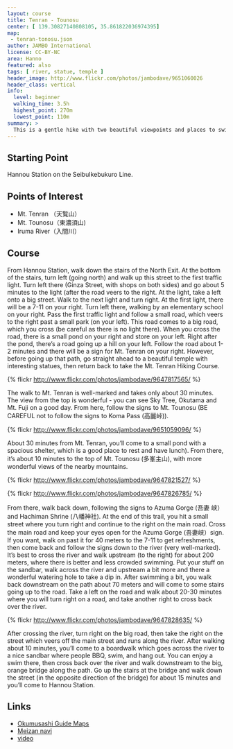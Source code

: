 ```yaml
---
layout: course
title: Tenran - Tounosu
center: [ 139.30827140808105, 35.861822036974395]
map: 
 - tenran-tonosu.json
author: JAMBO International
license: CC-BY-NC
area: Hanno
featured: also
tags: [ river, statue, temple ]
header_image: http://www.flickr.com/photos/jambodave/9651060026
header_class: vertical
info:
  level: beginner
  walking_time: 3.5h
  highest_point: 270m
  lowest_point: 110m
summary: >
  This is a gentle hike with two beautiful viewpoints and places to swim in a clean river. Definitely good for beginner hikers. Best in hot summer: the river is very refreshing.
---
```


## Starting Point ##

Hannou Station on the SeibuIkebukuro Line.

## Points of Interest ##

 - Mt. Tenran （天覧山）
 - Mt. Tounosu（東濃須山)
 - Iruma River（入間川）

## Course ##

From Hannou Station, walk down the stairs of the North Exit.  At the bottom of the stairs, turn left (going north) and walk up this street to the first traffic light.  Turn left there (Ginza Street, with shops on both sides) and go about 5 minutes to the light (after the road veers to the right.  At the light, take a left onto a big street.  Walk to the next light and turn right.  At the first light, there will be a 7-11 on your right.  Turn left there, walking by an elementary school on your right.  Pass the first traffic light and follow a small road, which veers to the right past a small park (on your left).  This road comes to a big road, which you cross (be careful as there is no light there).  When you cross the road, there is a small pond on your right and store on your left.  Right after the pond, there’s a road going up a hill on your left. Follow the road about 1-2 minutes and there will be a sign for Mt. Tenran on your right.  However, before going up that path, go straight ahead to a beautiful temple with interesting statues, then return back to take the Mt. Tenran Hiking Course.

{% flickr http://www.flickr.com/photos/jambodave/9647817565/ %}

The walk to Mt. Tenran is well-marked and takes only about 30 minutes.  The view from the top is wonderful - you can see Sky Tree,  Okutama and Mt. Fuji on a good day.  From here, follow the signs to Mt. Tounosu (BE CAREFUL not to follow the signs to Koma Pass (高麗峠)).

{% flickr http://www.flickr.com/photos/jambodave/9651059096/ %}

About 30 minutes from Mt. Tenran, you’ll come to a small pond with a spacious shelter, which is a good place to rest and have lunch).  From there, it’s about 10 minutes to the top of Mt. Tounosu (多峯主山), with more wonderful views of the nearby mountains.

{% flickr http://www.flickr.com/photos/jambodave/9647821527/ %}

{% flickr http://www.flickr.com/photos/jambodave/9647826785/ %}

From there, walk back down, following the signs to Azuma Gorge (吾妻 峡）and Hachiman Shrine (八幡神社).  At the end of this trail, you hit a small street where you turn right and continue to the right on the main road.  Cross the main road and keep your eyes open for the Azuma Gorge (吾妻峡）sign.  If you want, walk on past it for 40 meters to the 7-11 to get refreshments, then come back and follow the signs down to the river (very well-marked).  It’s best to cross the river and walk upstream (to the right) for about 200 meters, where there is better and less crowded swimming.  Put your stuff on the sandbar, walk across the river and upstream a bit more and there a wonderful watering hole to take a dip in.  After swimming a bit, you walk back downstream on the path about 70 meters and will come to some stairs going up to the road.  Take a left on the road and walk about 20-30 minutes where you will turn right on a road, and take another right to cross back over the river.

{% flickr http://www.flickr.com/photos/jambodave/9647828635/ %}

After crossing the river, turn right on the big road, then take the right on the street which veers off the main street and runs along the river.  After walking about 10 minutes, you’ll come to a boardwalk which goes across the river to a nice sandbar where people BBQ, swim, and hang out.  You can enjoy a swim there, then cross back over the river and walk downstream to the big, orange bridge along the path.  Go up the stairs at the bridge and walk down the street (in the opposite direction of the bridge) for about 15 minutes and you’ll come to Hannou Station.

## Links ##

 - [Okumusashi Guide Maps](http://okumusashi.life.coocan.jp/tenran.html)
 - [Meizan navi](http://meizan-navi.com/route/294)
 - [video](http://www.youtube.com/watch?v=Su0-5dYuft4)
